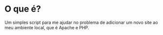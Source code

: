 # O que é?

Um simples script para me ajudar no problema de adicionar um novo site ao meu ambiente local, que é Apache e PHP.